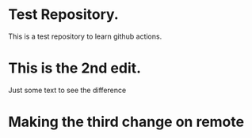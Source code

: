 # Test Repository. 

This is a test repository to learn github actions.

# This is the 2nd edit.

Just some text to see the difference

# Making the third change on remote
